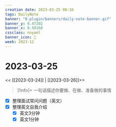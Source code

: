 ```yaml
---
creation date: 2023-03-25 08:16
tags: DailyNote
banner: "0.plugin/banners/daily-note-banner.gif"
banner_y: 0.47202
banner_x: 0.50168
cssclass: noyaml
banner_icon: 💌
week: 2023-12
---
```


# 2023-03-25

<< [[2023-03-24]] | [[2023-03-26]]>>


> [!info]+ 一句话描述你要做、在做、准备做的事情
> 


- [x] 整理面试常问问题（英文）
- [x] 整理英文自我介绍
	- [x] 英文3分钟
	- [x] 英文1分钟
